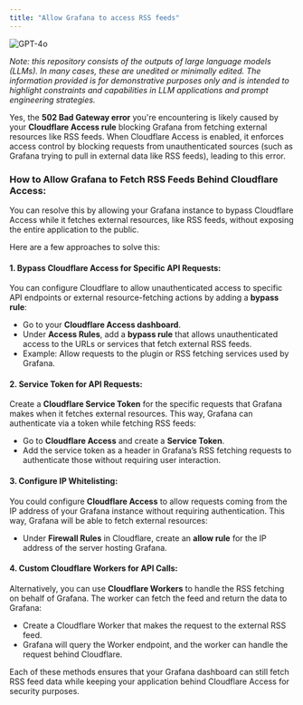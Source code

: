 ```yaml
---
title: "Allow Grafana to access RSS feeds"
---
```

![GPT-4o](https://img.shields.io/badge/GPT--4o-3333FF?style=for-the-badge&logo=openai&logoColor=white)



*Note: this repository consists of the outputs of large language models (LLMs). In many cases, these are unedited or minimally edited. The information provided is for demonstrative purposes only and is intended to highlight constraints and capabilities in LLM applications and prompt engineering strategies.*


Yes, the **502 Bad Gateway error** you're encountering is likely caused by your **Cloudflare Access rule** blocking Grafana from fetching external resources like RSS feeds. When Cloudflare Access is enabled, it enforces access control by blocking requests from unauthenticated sources (such as Grafana trying to pull in external data like RSS feeds), leading to this error.

### How to Allow Grafana to Fetch RSS Feeds Behind Cloudflare Access:
You can resolve this by allowing your Grafana instance to bypass Cloudflare Access while it fetches external resources, like RSS feeds, without exposing the entire application to the public.

Here are a few approaches to solve this:

#### 1. **Bypass Cloudflare Access for Specific API Requests**:
You can configure Cloudflare to allow unauthenticated access to specific API endpoints or external resource-fetching actions by adding a **bypass rule**:
   - Go to your **Cloudflare Access dashboard**.
   - Under **Access Rules**, add a **bypass rule** that allows unauthenticated access to the URLs or services that fetch external RSS feeds.
   - Example: Allow requests to the plugin or RSS fetching services used by Grafana.

#### 2. **Service Token for API Requests**:
Create a **Cloudflare Service Token** for the specific requests that Grafana makes when it fetches external resources. This way, Grafana can authenticate via a token while fetching RSS feeds:
   - Go to **Cloudflare Access** and create a **Service Token**.
   - Add the service token as a header in Grafana’s RSS fetching requests to authenticate those without requiring user interaction.

#### 3. **Configure IP Whitelisting**:
You could configure **Cloudflare Access** to allow requests coming from the IP address of your Grafana instance without requiring authentication. This way, Grafana will be able to fetch external resources:
   - Under **Firewall Rules** in Cloudflare, create an **allow rule** for the IP address of the server hosting Grafana.

#### 4. **Custom Cloudflare Workers for API Calls**:
Alternatively, you can use **Cloudflare Workers** to handle the RSS fetching on behalf of Grafana. The worker can fetch the feed and return the data to Grafana:
   - Create a Cloudflare Worker that makes the request to the external RSS feed.
   - Grafana will query the Worker endpoint, and the worker can handle the request behind Cloudflare.

Each of these methods ensures that your Grafana dashboard can still fetch RSS feed data while keeping your application behind Cloudflare Access for security purposes.